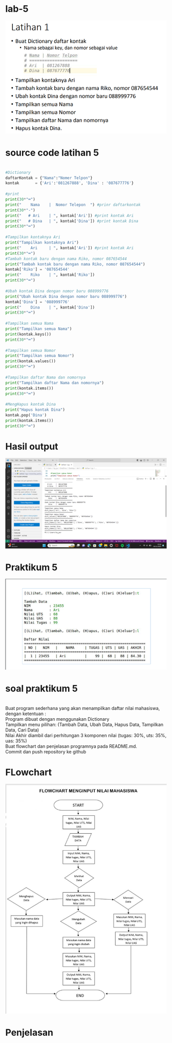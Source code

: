 # lab-5 
![gambar](soal5.png)
# source code latihan 5

``` python

#Dictionary
daftarKontak = {"Nama":"Nomer Telpon"}
kontak       = {'Ari':'081267888', 'Dina' : '087677776'}

#print
print(30*"═")
print("    Nama    |  Nomor Telepon  ") #prinr daftarkontak
print(30*"-")
print("   # Ari    | ", kontak['Ari']) #print kontak Ari
print("   # Dina   | ", kontak['Dina']) #print kontak Dina
print(30*"═")

#Tampilkan kontaknya Ari
print("Tampilkan kontaknya Ari")
print("    Ari     | ", kontak['Ari']) #print kontak Ari
print(30*"═")
#Tambah kontak baru dengan nama Riko, nomor 087654544
print("Tambah kontak baru dengan nama Riko, nomor 087654544")
kontak['Riko'] = '087654544'
print("    Riko    | ", kontak['Riko'])
print(30*"═")

#Ubah kontak Dina dengan nomor baru 088999776
print("Ubah kontak Dina dengan nomor baru 088999776")
kontak['Dina'] = '088999776'
print("    Dina    | ", kontak['Dina'])
print(30*"═")

#Tampilkan semua Nama
print("Tampilkan semua Nama")
print(kontak.keys())
print(30*"═")

#Tampilkan semua Nomor
print("Tampilkan semua Nomor")
print(kontak.values())
print(30*"═")

#Tampilkan daftar Nama dan nomornya
print("Tampilkan daftar Nama dan nomornya")
print(kontak.items())
print(30*"═")

#MengHapus kontak Dina
print("Hapus kontak Dina")
kontak.pop('Dina')
print(kontak.items())
print(30*"═") 
 ```

# Hasil output
![gambar](ss5.png)

# Praktikum 5
![gambar](soal6.png)

# soal praktikum 5
<br>Buat program sederhana yang akan menampilkan daftar nilai mahasiswa, dengan ketentuan :
<br>Program dibuat dengan menggunakan Dictionary
<br>Tampilkan menu pilihan: (Tambah Data, Ubah Data, Hapus Data, Tampilkan Data, Cari Data)
<br>Nilai Akhir diambil dari perhitungan 3 komponen nilai (tugas: 30%, uts: 35%, uas: 35%)
<br>Buat flowchart dan penjelasan programnya pada README.md.
<br>Commit dan push repository ke github

# FLowchart
![gambar](ss6.jpg)

# Penjelasan

